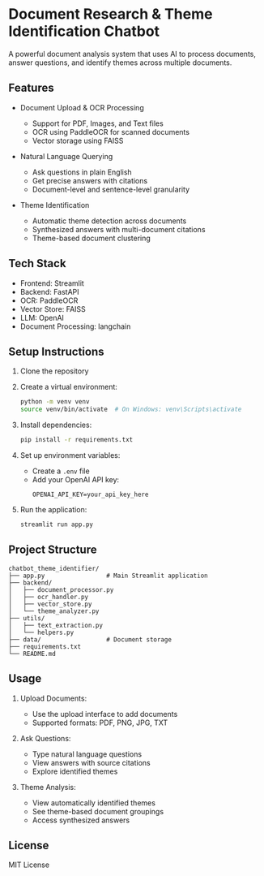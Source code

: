 # Document Research & Theme Identification Chatbot

A powerful document analysis system that uses AI to process documents, answer questions, and identify themes across multiple documents.

## Features

- Document Upload & OCR Processing
  - Support for PDF, Images, and Text files
  - OCR using PaddleOCR for scanned documents
  - Vector storage using FAISS

- Natural Language Querying
  - Ask questions in plain English
  - Get precise answers with citations
  - Document-level and sentence-level granularity

- Theme Identification
  - Automatic theme detection across documents
  - Synthesized answers with multi-document citations
  - Theme-based document clustering

## Tech Stack

- Frontend: Streamlit
- Backend: FastAPI
- OCR: PaddleOCR
- Vector Store: FAISS
- LLM: OpenAI
- Document Processing: langchain

## Setup Instructions

1. Clone the repository
2. Create a virtual environment:
   ```bash
   python -m venv venv
   source venv/bin/activate  # On Windows: venv\Scripts\activate
   ```
3. Install dependencies:
   ```bash
   pip install -r requirements.txt
   ```
4. Set up environment variables:
   - Create a `.env` file
   - Add your OpenAI API key:
     ```
     OPENAI_API_KEY=your_api_key_here
     ```

5. Run the application:
   ```bash
   streamlit run app.py
   ```

## Project Structure

```
chatbot_theme_identifier/
├── app.py                 # Main Streamlit application
├── backend/
│   ├── document_processor.py
│   ├── ocr_handler.py
│   ├── vector_store.py
│   └── theme_analyzer.py
├── utils/
│   ├── text_extraction.py
│   └── helpers.py
├── data/                  # Document storage
├── requirements.txt
└── README.md
```

## Usage

1. Upload Documents:
   - Use the upload interface to add documents
   - Supported formats: PDF, PNG, JPG, TXT

2. Ask Questions:
   - Type natural language questions
   - View answers with source citations
   - Explore identified themes

3. Theme Analysis:
   - View automatically identified themes
   - See theme-based document groupings
   - Access synthesized answers

## License

MIT License 